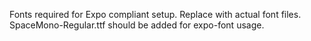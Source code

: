 Fonts required for Expo compliant setup. Replace with actual font files.
SpaceMono-Regular.ttf should be added for expo-font usage.